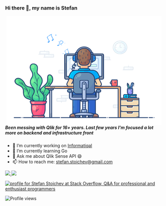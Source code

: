 ### Hi there 👋, my name is Stefan

<img align="right" src="https://github.com/countnazgul/countnazgul/blob/main/developer.gif" alt="Hello Coders" width="500" height="350"/>

##### Been messing with Qlik for 16+ years. Last few years I'm focused a lot more on backend and infrastructure front

- 🔭 I’m currently working on [Informatiqal](https://github.com/Informatiqal)
- 🌱 I’m currently learning Go
- 💬 Ask me about Qlik Sense API 😄
- 📫 How to reach me: stefan.stoichev@gmail.com

<div>
  <a href="https://github.com/countnazgul">
  <img height="180em" src="https://github-readme-stats-git-masterrstaa-rickstaa.vercel.app/api?username=countnazgul&show_icons=true&include_all_commits=true&count_private=true"/>
  <img height="180em" src="https://github-readme-stats-git-masterrstaa-rickstaa.vercel.app/api/top-langs/?username=countnazgul&layout=compact&langs_count=6"/>
</div>

<a href="https://stackoverflow.com/users/159365/stefan-stoichev"><img src="https://stackoverflow.com/users/flair/159365.png" width="208" height="58" alt="profile for Stefan Stoichev at Stack Overflow, Q&amp;A for professional and enthusiast programmers" title="profile for Stefan Stoichev at Stack Overflow, Q&amp;A for professional and enthusiast programmers"></a>

![Profile views](https://gpvc.arturio.dev/countnazgul)
